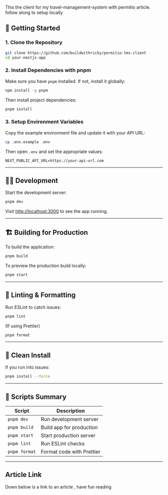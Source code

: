 This the client for my travel-management-system with permitio article. follow along to setup locally

## 📁 Getting Started

### 1. Clone the Repository

```bash
git clone https://github.com/buildwithricky/permitio-tms-client
cd your-nextjs-app
```

### 2. Install Dependencies with pnpm

Make sure you have `pnpm` installed. If not, install it globally:

```bash
npm install -g pnpm
```

Then install project dependencies:

```bash
pnpm install
```

### 3. Setup Environment Variables

Copy the example environment file and update it with your API URL:

```bash
cp .env.example .env
```

Then open `.env` and set the appropriate values:

```env
NEXT_PUBLIC_API_URL=https://your-api-url.com
```

---

## 🧑‍💻 Development

Start the development server:

```bash
pnpm dev
```

Visit [http://localhost:3000](http://localhost:3000) to see the app running.

---

## 🏗️ Building for Production

To build the application:

```bash
pnpm build
```

To preview the production build locally:

```bash
pnpm start
```

---

## 🧪 Linting & Formatting

Run ESLint to catch issues:

```bash
pnpm lint
```

(If using Prettier)

```bash
pnpm format
```

---

## 🧼 Clean Install

If you run into issues:

```bash
pnpm install --force
```

---

## 📄 Scripts Summary

| Script        | Description               |
| ------------- | ------------------------- |
| `pnpm dev`    | Run development server    |
| `pnpm build`  | Build app for production  |
| `pnpm start`  | Start production server   |
| `pnpm lint`   | Run ESLint checks         |
| `pnpm format` | Format code with Prettier |

---

## Article Link

Down below is a link to an article , have fun reading